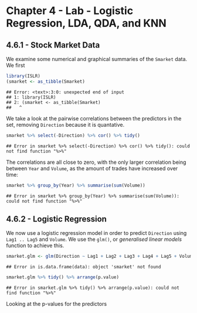 # Chapter 4 - Lab - Logistic Regression, LDA, QDA, and KNN

## 4.6.1 - Stock Market Data

We examine some numerical and graphical summaries of the `Smarket` data. We first   


```r
library(ISLR)
(smarket <- as_tibble(Smarket)
```

```
## Error: <text>:3:0: unexpected end of input
## 1: library(ISLR)
## 2: (smarket <- as_tibble(Smarket)
##   ^
```

We take a look at the pairwise correlations between the predictors in the set, removing `Direction` because it is quantative.

```r
smarket %>% select(-Direction) %>% cor() %>% tidy()
```

```
## Error in smarket %>% select(-Direction) %>% cor() %>% tidy(): could not find function "%>%"
```

The correlations are all close to zero, with the only larger correlation being between `Year` and `Volume`, as the amount of trades have increased over time:

```r
smarket %>% group_by(Year) %>% summarise(sum(Volume))
```

```
## Error in smarket %>% group_by(Year) %>% summarise(sum(Volume)): could not find function "%>%"
```

## 4.6.2 - Logistic Regression

We now use a logistic regression model in order to predict `Direction` using `Lag1 .. Lag5` and `Volume`. We use the `glm()`, or *generalised linear models* function to achieve this.


```r
smarket.glm <- glm(Direction ~ Lag1 + Lag2 + Lag3 + Lag4 + Lag5 + Volume, smarket, family = binomial)
```

```
## Error in is.data.frame(data): object 'smarket' not found
```

```r
smarket.glm %>% tidy() %>% arrange(p.value)
```

```
## Error in smarket.glm %>% tidy() %>% arrange(p.value): could not find function "%>%"
```

Looking at the p-values for the predictors 

